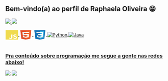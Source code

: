 ## Bem-vindo(a) ao perfil de Raphaela Oliveira 😁

 <div>
   <a href="https://github.com/Raphaeladeoliveira">
   <img height="180em" src="https://github-readme-stats.vercel.app/api?username=Raphaeladeoliveira&show_icons=true&theme=tokionight&include_all_commits=true&count_private=true"/>
   <img height="180em" src="https://github-readme-stats.vercel.app/api/top-langs/?username=Raphaeladeoliveira&layout=compact&langs_count=6&theme=tokyonight"/>
</div>
    
<div style="display: inline_block"><br>
  <img align="center" alt="Js" height="30" width="40" src="https://raw.githubusercontent.com/devicons/devicon/master/icons/javascript/javascript-plain.svg">
  <img align="center" alt="HTML" height="30" width="40" src="https://raw.githubusercontent.com/devicons/devicon/master/icons/html5/html5-original.svg">
  <img align="center" alt="CSS" height="30" width="40" src="https://raw.githubusercontent.com/devicons/devicon/master/icons/css3/css3-original.svg">
  <img align="center" alt="Python" height="30" width="40" src="https://cdn.jsdelivr.net/gh/devicons/devicon/icons/python/python-original.svg" />
  <img align="center" alt="Java" height="30" width="40" src="https://cdn.jsdelivr.net/gh/devicons/devicon/icons/java/java-original-wordmark.svg" />
  
                  
</div>
 
<br>
 
### Pra conteúdo sobre programação me segue a gente nas redes abaixo!
 
<div> 
  
  
  
  <a href = "mailto:walesc.rapha@gmail.com"><img src="https://img.shields.io/badge/-Gmail-%23333?style=for-the-badge&logo=gmail&logoColor=white" target="_blank"></a>
  <a href="https://www.linkedin.com/in/raphaela-waleska/" target="_blank"><img src="https://img.shields.io/badge/-LinkedIn-%230077B5?style=for-the-badge&logo=linkedin&logoColor=white" target="_blank"></a>
</div>
